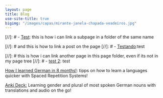 ```yaml
---
layout: page
title: Blog
use-site-title: true
bigimg: "/images/capas/mirante-janela-chapada-veadeiros.jpg"
---
```

 

[//]: # - [<u>Test</u>](blog-post): this is how i can link a subpage in a folder of the same name

[//]: # and this is how to link a post on the page
[//]: # - [<u>Testando</u>](../_posts/2020-02-26-flake-it-till-you-make-it.md):test

[//]: # this is how i can link another page in this page folder, even if its not in my page tree
[//]: # - [<u>test 2</u>](books): test


[How I learned German in 8 months!](german): tipps on how to learn a languages quicker with Spaced Repetition Systems!


[Anki Deck:](anki_deck) Learning gender and plural of most spoken German nouns with translations and audio on the go!
